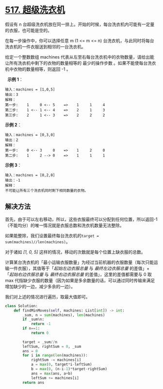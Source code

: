 # [517. 超级洗衣机](https://leetcode-cn.com/problems/super-washing-machines/)

假设有 n 台超级洗衣机放在同一排上。开始的时候，每台洗衣机内可能有一定量的衣服，也可能是空的。

在每一步操作中，你可以选择任意 m (1 <= m <= n) 台洗衣机，与此同时将每台洗衣机的一件衣服送到相邻的一台洗衣机。

给定一个整数数组 machines 代表从左至右每台洗衣机中的衣物数量，请给出能让所有洗衣机中剩下的衣物的数量相等的 最少的操作步数 。如果不能使每台洗衣机中衣物的数量相等，则返回 -1 。

 
**示例 1**：
```
输入：machines = [1,0,5]
输出：3
解释：
第一步:    1     0 <-- 5    =>    1     1     4
第二步:    1 <-- 1 <-- 4    =>    2     1     3    
第三步:    2     1 <-- 3    =>    2     2     2   
```

**示例 2**：
```
输入：machines = [0,3,0]
输出：2
解释：
第一步:    0 <-- 3     0    =>    1     2     0    
第二步:    1     2 --> 0    =>    1     1     1     
```

**示例 3**：
```
输入：machines = [0,2,0]
输出：-1
解释：
不可能让所有三个洗衣机同时剩下相同数量的衣物。
```

## 解决方法

首先，由于可以左右移动，所以，这些衣服最终可以分配到任何位置，所以返回-1（不能均分）的唯一情况就是衣服总数和洗衣机数量无法整除。

如果能整除，我们设置最终每台洗衣机的`target = sum(machines)//len(machines)`。

对于诸如 *[1, 0, 5]* 这样的情况，移动的次数就是每个位置上缺衣服的总数。

计算某台洗衣机的「最小运输衣服数量」为经过当前机器的衣服数量（每次只能运输一件衣服），其值等于「*起始左边衣服总量* 与 *最终左边衣服总量* 的差值」+「*起始右边衣服总量* 与 *最终右边衣服总量* 的差值」，这里的差值都需要与 0 取 max 代指缺少衣服的数量（因为如果是多余数量的话，可以通过同时传输来满足增加缺少的一边，减少多余的一边）。

我们对上述的情况进行遍历，取最大值即可。

```py
class Solution:
    def findMinMoves(self, machines: List[int]) -> int:
        _sum, n = sum(machines), len(machines)
        if _sum%n:
            return -1
        if n==1:
            return 0
        
        target = _sum//n
        leftSum, rightSum = 0, _sum
        ans = 0
        for i in range(len(machines)):
            rightSum -= machines[i]
            a = max(0, target*i-leftSum)
            b = max(0, (n-i-1)*target-rightSum)
            ans = max(ans, a+b)
            leftSum += machines[i]
        return ans
```